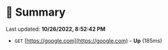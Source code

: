 # 📖 Summary
Last updated: **10/26/2022, 8:52:42 PM**

- `GET` [https://google.com](https://google.com) - **Up** (185ms)
